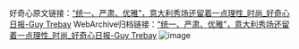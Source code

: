 好奇心原文链接：[“统一、严肃、优雅”，意大利秀场还留着一点理性_时尚_好奇心日报-Guy Trebay](https://www.qdaily.com/articles/5525.html)
WebArchive归档链接：[“统一、严肃、优雅”，意大利秀场还留着一点理性_时尚_好奇心日报-Guy Trebay](http://web.archive.org/web/20190623164945/https://www.qdaily.com/articles/5525.html)
![image](http://ww3.sinaimg.cn/large/007d5XDply1g3w8pi40f1j30u07iwx6p)